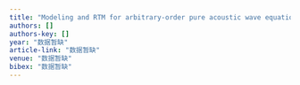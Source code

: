 ```yaml
---
title: "Modeling and RTM for arbitrary-order pure acoustic wave equation in VTI media using normalized pseudo-analytical method"
authors: []
authors-key: []
year: "数据暂缺"
article-link: "数据暂缺"
venue: "数据暂缺"
bibex: "数据暂缺"
---
```

